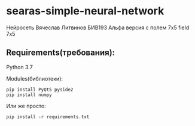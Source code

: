 # searas-simple-neural-network
Нейросеть Вячеслав Литвинов БИВ193
Альфа версия с полем 7х5
field 7x5
## Requirements(требования):
Python 3.7

Modules(библиотеки):
    
    pip install PyQt5 pyside2
    pip install numpy
    
  
Или же просто:

    pip install -r requirements.txt
